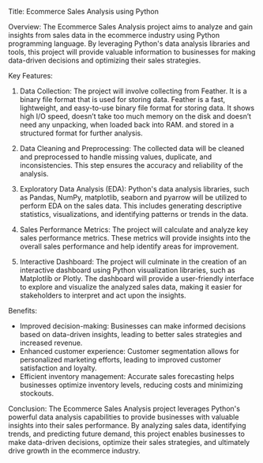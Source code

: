 Title: Ecommerce Sales Analysis using Python

Overview:
The Ecommerce Sales Analysis project aims to analyze and gain insights from sales data in the ecommerce industry using Python programming language. By leveraging Python's data analysis libraries and tools, this project will provide valuable information to businesses for making data-driven decisions and optimizing their sales strategies.

Key Features:
1. Data Collection: The project will involve collecting from Feather. It is a binary file format that is used for storing data. Feather is a fast, lightweight, and easy-to-use binary file format for storing data. It shows high I/O speed, doesn’t take too much memory on the disk and doesn’t need any unpacking, when loaded back into RAM. and stored in a structured format for further analysis.

2. Data Cleaning and Preprocessing: The collected data will be cleaned and preprocessed to handle missing values, duplicate, and inconsistencies. This step ensures the accuracy and reliability of the analysis.

3. Exploratory Data Analysis (EDA): Python's data analysis libraries, such as Pandas, NumPy, matplotlib, seaborn and pyarrow will be utilized to perform EDA on the sales data. This includes generating descriptive statistics, visualizations, and identifying patterns or trends in the data.

4. Sales Performance Metrics: The project will calculate and analyze key sales performance metrics. These metrics will provide insights into the overall sales performance and help identify areas for improvement.

7. Interactive Dashboard: The project will culminate in the creation of an interactive dashboard using Python visualization libraries, such as Matplotlib or Plotly. The dashboard will provide a user-friendly interface to explore and visualize the analyzed sales data, making it easier for stakeholders to interpret and act upon the insights.

Benefits:
- Improved decision-making: Businesses can make informed decisions based on data-driven insights, leading to better sales strategies and increased revenue.
- Enhanced customer experience: Customer segmentation allows for personalized marketing efforts, leading to improved customer satisfaction and loyalty.
- Efficient inventory management: Accurate sales forecasting helps businesses optimize inventory levels, reducing costs and minimizing stockouts.

Conclusion:
The Ecommerce Sales Analysis project leverages Python's powerful data analysis capabilities to provide businesses with valuable insights into their sales performance. By analyzing sales data, identifying trends, and predicting future demand, this project enables businesses to make data-driven decisions, optimize their sales strategies, and ultimately drive growth in the ecommerce industry.
